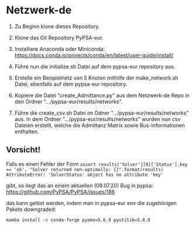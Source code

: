 # Netzwerk-de

1. Zu Beginn klone dieses Repository.

2. Klone das Git Repository PyPSA-eur.

3. Installiere Anaconda oder Miniconda:
https://docs.conda.io/projects/conda/en/latest/user-guide/install/

4. Führe nun die initialize.sh Datei auf dem pypsa-eur repository aus.

5. Erstelle ein Beispielnetz von 5 Knoten mithilfe der make_network.sh Datei, ebenfalls auf dem pypsa-eur repository.

6. Kopiere die Datei "create_Admittance.py" aus dem Netzwerk-de Repo in den Ordner ".../pypsa-eur/results/networks".

7. Führe die create_csv.sh Datei im Odner ".../pypsa-eur/results/networks" aus.
In dem Ordner ".../pypsa-eur/results/networks" wurden nun csv Dateien erstellt, welche die Admittanz Matrix
sowie Bus-Informationen enthalten.



## Vorsicht!

Falls es einen Fehler der Form
`assert results['Solver'][0]['Status'].key == 'ok', "Solver returned non-optimally: {}".format(results)
AttributeError: 'SolverStatus' object has no attribute 'key'`

gibt, so liegt das an einem aktuellen (09.07.20) Bug in pypsa:
https://github.com/PyPSA/PyPSA/issues/186

das kann gelöst werden, indem man in pypsa-eur env die zugehörigen Pakete downgraded:

`mamba install -c conda-forge pyomo=5.6.9 pyutilib=5.8.0`
